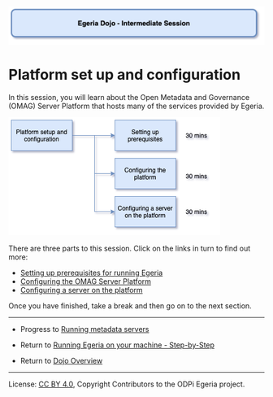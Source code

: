 <!-- SPDX-License-Identifier: CC-BY-4.0 -->
<!-- Copyright Contributors to the ODPi Egeria project 2020. -->

![Blue - Intermediate sessions](egeria-dojo-session-coding-blue-intermediate-session.png)

# Platform set up and configuration

In this session, you will learn about the Open Metadata and Governance (OMAG) Server Platform that
hosts many of the services provided by Egeria.

![Platform Setup Content](egeria-dojo-day-1-3-1-platform-set-up-and-configuration.png)

There are three parts to this session.
Click on the links in turn to find out more:

* [Setting up prerequisites for running Egeria](egeria-dojo-day-1-3-1-1-platform-set-up-prerequisites.md)
* [Configuring the OMAG Server Platform](egeria-dojo-day-1-3-1-2-configuring-the-platform.md)
* [Configuring a server on the platform](egeria-dojo-day-1-3-1-3-configuring-a-server.md)

Once you have finished, take a break and then go on to the next section.

----
* Progress to [Running metadata servers](egeria-dojo-day-1-3-2-running-metadata-servers.md)


* Return to [Running Egeria on your machine - Step-by-Step](egeria-dojo-day-1-3-running-egeria.md)
* Return to [Dojo Overview](.)

----
License: [CC BY 4.0](https://creativecommons.org/licenses/by/4.0/),
Copyright Contributors to the ODPi Egeria project.